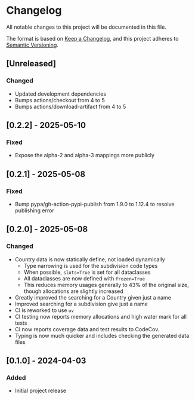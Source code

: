 # Changelog

All notable changes to this project will be documented in this file.

The format is based on [Keep a Changelog](https://keepachangelog.com/en/1.1.0/),
and this project adheres to [Semantic Versioning](https://semver.org/spec/v2.0.0.html).

## [Unreleased]

### Changed

- Updated development dependencies
- Bumps actions/checkout from 4 to 5
- Bumps actions/download-artifact from 4 to 5

## [0.2.2] - 2025-05-10

### Fixed

- Expose the alpha-2 and alpha-3 mappings more publicly

## [0.2.1] - 2025-05-08

### Fixed

- Bump pypa/gh-action-pypi-publish from 1.9.0 to 1.12.4 to resolve publishing error

## [0.2.0] - 2025-05-08

### Changed

- Country data is now statically define, not loaded dynamically
  - Type narrowing is used for the subdivision code types
  - When possible, `slots=True` is set for all dataclasses
  - All dataclasses are now defined with `frozen=True`
  - This reduces memory usages generally to 43% of the original size, though allocations are slightly increased
- Greatly improved the searching for a Country given just a name
- Improved searching for a subdivision give just a name
- CI is reworked to use `uv`
- CI testing now reports memory allocations and high water mark for all tests
- CI now reports coverage data and test results to CodeCov.
- Typing is now much quicker and includes checking the generated data files

## [0.1.0] - 2024-04-03

### Added

- Initial project release
